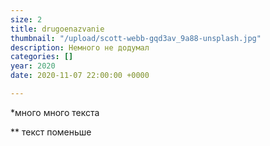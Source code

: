```yaml
---
size: 2
title: drugoenazvanie
thumbnail: "/upload/scott-webb-gqd3av_9a88-unsplash.jpg"
description: Немного не додумал
categories: []
year: 2020
date: 2020-11-07 22:00:00 +0000

---
```

\*много много текста

\** текст поменьше